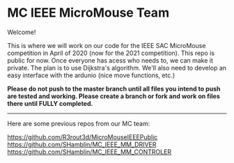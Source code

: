 # MC IEEE MicroMouse Team

Welcome!

This is where we will work on our code for the IEEE SAC MicroMouse competition in April of 2020 (now for the 2021 competition). This repo is public for now. Once everyone has acess who needs to, we can make it private. The plan is to use Dijkstra's algorithm. We'll also need to develop an easy interface with the ardunio (nice move functions, etc.)

**Please do not push to the master branch until all files you intend to push are tested and working. Please create a branch or fork and work on files there until FULLY completed.**

- - - - -
Here are some previous repos from our MC team: 

https://github.com/R3rout3d/MicroMouseIEEEPublic
https://github.com/SHamblin/MC_IEEE_MM_DRIVER
https://github.com/SHamblin/MC_IEEE_MM_CONTROLER
